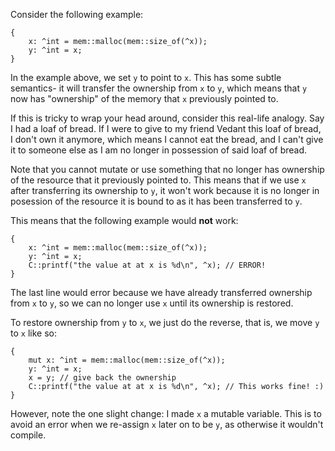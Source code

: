 Consider the following example:

    {
        x: ^int = mem::malloc(mem::size_of(^x));
        y: ^int = x;
    }

In the example above, we set `y` to point to `x`. This has some subtle 
semantics- it will transfer the ownership from `x` to `y`, which means that `y`
now has "ownership" of the memory that `x` previously pointed to.

If this is tricky to wrap your head around, consider this real-life analogy. 
Say I had a loaf of bread. If I were to give to my friend Vedant this loaf of 
bread, I don't own it anymore, which means I cannot eat the bread, and I 
can't give it to someone else as I am no longer in possession of said loaf of bread. 

Note that you cannot mutate or use something that no longer has ownership of 
the resource that it previously pointed to. This means that if we use `x` after 
transferring its ownership to `y`, it won't work because it is no longer in 
posession of the resource it is bound to as it has been transferred to `y`.

This means that the following example would **not** work:

```
{
    x: ^int = mem::malloc(mem::size_of(^x));
    y: ^int = x;
    C::printf("the value at at x is %d\n", ^x); // ERROR!
}
```

The last line would error because we have already transferred 
ownership from `x` to `y`, so we can no longer use `x` until its ownership
is restored.

To restore ownership from `y` to `x`, we just do the reverse, that is, we
move `y` to `x` like so:

    {
        mut x: ^int = mem::malloc(mem::size_of(^x));
        y: ^int = x;
        x = y; // give back the ownership
        C::printf("the value at at x is %d\n", ^x); // This works fine! :)
    }

However, note the one slight change: I made `x` a mutable variable. This is to
avoid an error when we re-assign `x` later on to be `y`, as otherwise it wouldn't
compile.